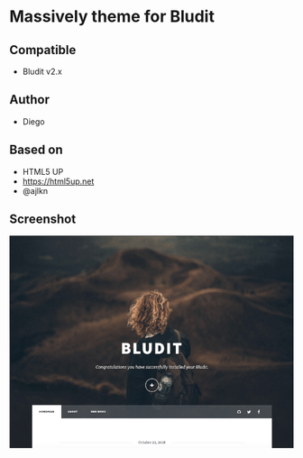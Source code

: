# Massively theme for Bludit

## Compatible
- Bludit v2.x

## Author
- Diego

## Based on
- HTML5 UP
- https://html5up.net
- @ajlkn

## Screenshot
![screenshot-Massively](https://raw.githubusercontent.com/bludit-themes/massively/master/screenshot.png)
